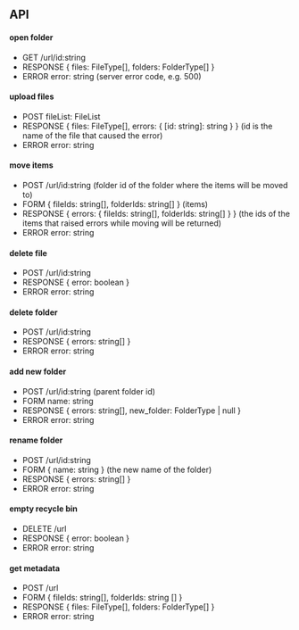 ## API

#### open folder

- GET      /url/id:string
- RESPONSE { files: FileType[], folders: FolderType[] }
- ERROR   error: string (server error code, e.g. 500)


#### upload files

- POST      fileList: FileList
- RESPONSE  { files: FileType[], errors: { [id: string]: string } } (id is the name of the file that caused the error)
- ERROR     error: string


#### move items

- POST      /url/id:string (folder id of the folder where the items will be moved to)
- FORM      { fileIds: string[], folderIds: string[] } (items)
- RESPONSE  { errors: { fileIds: string[], folderIds: string[] } } (the ids of the items that raised errors while moving will be returned)
- ERROR     error: string


#### delete file

- POST       /url/id:string
- RESPONSE  { error: boolean }
- ERROR     error: string


#### delete folder

- POST       /url/id:string
- RESPONSE  { errors: string[] }
- ERROR     error: string


#### add new folder

- POST      /url/id:string (parent folder id)
- FORM     name: string
- RESPONSE { errors: string[], new_folder: FolderType | null }
- ERROR    error: string


#### rename folder

- POST      /url/id:string
- FORM      { name: string } (the new name of the folder)
- RESPONSE  { errors: string[] }
- ERROR     error: string


#### empty recycle bin

- DELETE    /url
- RESPONSE  { error: boolean }
- ERROR    error: string


#### get metadata

- POST      /url
- FORM      { fileIds: string[], folderIds: string [] }
- RESPONSE  { files: FileType[], folders: FolderType[] }
- ERROR    error: string
